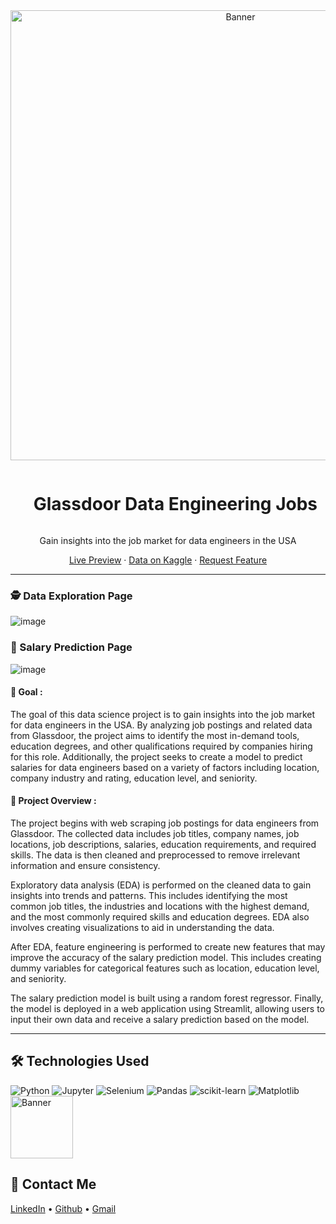 <div align="center">
  <a href="https://brandgenie.vercel.app/">
    <img src="https://user-images.githubusercontent.com/66017329/223897397-46ed35cb-2f61-4cfc-9f38-0cf8b472a864.png" alt="Banner" width="720">

  </a>

  <div id="user-content-toc">
    <ul>
      <summary><h1 style="display: inline-block;">Glassdoor Data Engineering Jobs</h1></summary>
    </ul>
  </div>
  
  <p>Gain insights into the job market for data engineers in the USA</p>
    <a href="https://jobsglassdoor-dataengineers.streamlit.app/" target="_blank">Live Preview</a>
    ·
    <a href="https://www.kaggle.com/datasets/hamzaelbelghiti/data-engineering-jobs-in-the-usa-glassdoor" target="_blank">Data on Kaggle</a>
    ·
    <a href="https://github.com/Hamagistral/DataEngineers-Glassdoor/issues" target="_blank">Request Feature</a>
</div>
<hr>

### 🕵️ Data Exploration Page
![image](https://user-images.githubusercontent.com/66017329/223897683-bbc5ebb9-abd4-48db-86ea-3127ad2cc2e2.png)

### 💸 Salary Prediction Page

![image](https://user-images.githubusercontent.com/66017329/223897830-beaf5abc-526e-48ee-b07b-bc7a0034ca4a.png)

#### 🎯 Goal :

The goal of this data science project is to gain insights into the job market for data engineers in the USA. By analyzing job postings and related data from Glassdoor, the project aims to identify the most in-demand tools, education degrees, and other qualifications required by companies hiring for this role. Additionally, the project seeks to create a model to predict salaries for data engineers based on a variety of factors including location, company industry and rating, education level, and seniority.

#### 🧭 Project Overview :
The project begins with web scraping job postings for data engineers from Glassdoor. The collected data includes job titles, company names, job locations, job descriptions, salaries, education requirements, and required skills. The data is then cleaned and preprocessed to remove irrelevant information and ensure consistency.

Exploratory data analysis (EDA) is performed on the cleaned data to gain insights into trends and patterns. This includes identifying the most common job titles, the industries and locations with the highest demand, and the most commonly required skills and education degrees. EDA also involves creating visualizations to aid in understanding the data.

After EDA, feature engineering is performed to create new features that may improve the accuracy of the salary prediction model. This includes creating dummy variables for categorical features such as location, education level, and seniority.

The salary prediction model is built using a random forest regressor. Finally, the model is deployed in a web application using Streamlit, allowing users to input their own data and receive a salary prediction based on the model.

<hr>

## 🛠️ Technologies Used

![Python](https://img.shields.io/badge/python-3670A0?style=for-the-badge&logo=python&logoColor=ffdd54)
![Jupyter](https://img.shields.io/badge/Made%20with-Jupyter-orange?style=for-the-badge&logo=Jupyter)
![Selenium](https://img.shields.io/badge/-selenium-%43B02A?style=for-the-badge&logo=selenium&logoColor=white)
![Pandas](https://img.shields.io/badge/pandas-%23150458.svg?style=for-the-badge&logo=pandas&logoColor=white)
![scikit-learn](https://img.shields.io/badge/scikit--learn-%23F7931E.svg?style=for-the-badge&logo=scikit-learn&logoColor=white)
![Matplotlib](https://img.shields.io/badge/Matplotlib-%23ffffff.svg?style=for-the-badge&logo=Matplotlib&logoColor=black)
<img src="https://user-images.githubusercontent.com/66017329/223900076-e1d5c1e5-7c4d-4b73-84e7-ae7d66149bc6.png" alt="Banner" width="100">

## 📨 Contact Me


[LinkedIn](https://www.linkedin.com/in/hamza-elbelghiti/) •
[Github](https://github.com/Hamagistral) •
[Gmail](hamza.lbelghiti@gmail.com)
